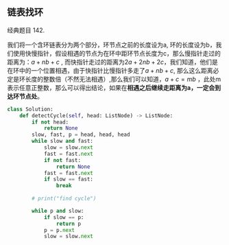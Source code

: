 ## 链表找环

经典题目 142.

我们将一个含环链表分为两个部分，环节点之前的长度设为a, 环的长度设为b，我们使用快慢指针，假设相遇的节点为在环中距环节点长度为c，那么慢指针走过的距离为：$a+nb+c$ , 而快指针走过的距离为$2a+2nb+2c$，我们知道，他们是在环中的一个位置相遇，由于快指针比慢指针多走了$a+nb+c$, 那么这么距离必定是环长度的整数倍（不然无法相遇）,那么我们可以知道，$a+c = mb$ ，此处m表示任意正整数，那么可以得出结论，如果在**相遇之后继续走距离为a，一定会到达环节点处**。



```python
class Solution:
    def detectCycle(self, head: ListNode) -> ListNode:
        if not head:
            return None
        slow, fast, p = head, head, head
        while slow and fast:
            slow = slow.next
            fast = fast.next
            if not fast:
                return None
            fast = fast.next
            if slow == fast:
                break
            
        # print("find cycle")

        while p and slow:
            if slow == p:
                return p
            p = p.next
            slow = slow.next
```

